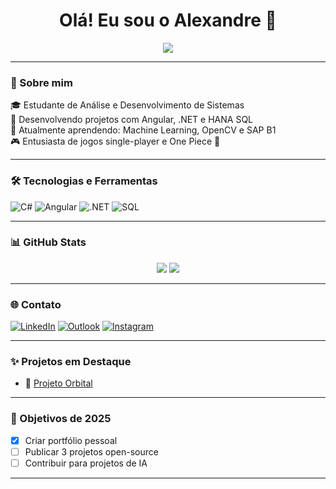 <h1 align="center">Olá! Eu sou o Alexandre 👋</h1>

<p align="center">
  <img src="https://readme-typing-svg.herokuapp.com/?lines=Desenvolvedor+Fullstack;Apaixonado+por+Tecnologia;Amante+de+Games+%F0%9F%8E%AE&center=true&size=22">
</p>

---

### 🚀 Sobre mim

🎓 Estudante de Análise e Desenvolvimento de Sistemas  
💼 Desenvolvendo projetos com Angular, .NET e HANA SQL  
🧠 Atualmente aprendendo: Machine Learning, OpenCV e SAP B1  
🎮 Entusiasta de jogos single-player e One Piece 🍖

---

### 🛠️ Tecnologias e Ferramentas

![C#](https://img.shields.io/badge/C%23-%23239120.svg?style=for-the-badge&logo=c-sharp&logoColor=white)
![Angular](https://img.shields.io/badge/Angular-DD0031?style=for-the-badge&logo=angular&logoColor=white)
![.NET](https://img.shields.io/badge/.NET-512BD4?style=for-the-badge&logo=dotnet&logoColor=white)
![SQL](https://img.shields.io/badge/SQL-4479A1?style=for-the-badge&logo=postgresql&logoColor=white)

---

### 📊 GitHub Stats

<div align="center">
  <img src="http://github-profile-summary-cards.vercel.app/api/cards/profile-details?username=alexandre-costa22&theme=dracula" styler="border-radius: 50px">
  <img src="https://github-profile-trophy.vercel.app/?username=alexandre-costa22&theme=tokyonight&no-bg=true&no-frame=true" />
</div>
 
 

---

### 🌐 Contato

[![LinkedIn](https://img.shields.io/badge/-LinkedIn-blue?style=flat-square&logo=linkedin&logoColor=white)](https://www.linkedin.com/in/alexandre-costa-375637206/)
[![Outlook](https://img.shields.io/badge/-Outlook-0078D4?style=flat-square&logo=microsoft-outlook&logoColor=white)](mailto:alexandre.costa22@outlook.com)
[![Instagram](https://img.shields.io/badge/-Instagram-E4405F?style=flat-square&logo=instagram&logoColor=white)](https://instagram.com/bigxandy.py)

---

### ✨ Projetos em Destaque

- 🚀 [Projeto Orbital](https://github.com/alexandre-costa22/ProjetoOrbital)

---

### 🎯 Objetivos de 2025

- [x] Criar portfólio pessoal
- [ ] Publicar 3 projetos open-source
- [ ] Contribuir para projetos de IA

---
